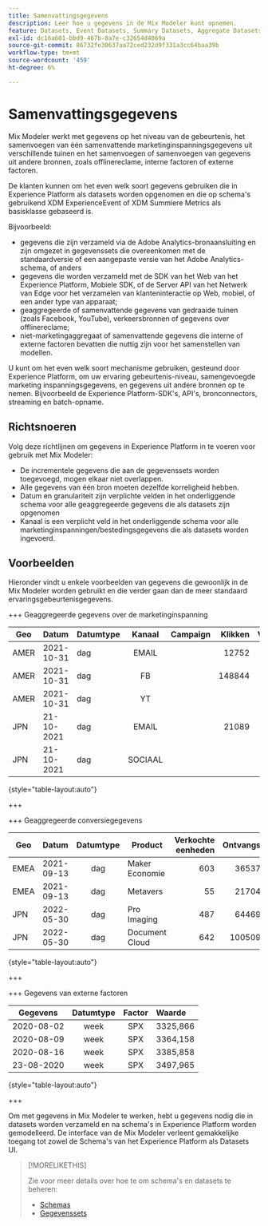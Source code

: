 ```yaml
---
title: Samenvattingsgegevens
description: Leer hoe u gegevens in de Mix Modeler kunt opnemen.
feature: Datasets, Event Datasets, Summary Datasets, Aggregate Datasets
exl-id: dc16a601-bbd9-467b-8a7e-c32654d4069a
source-git-commit: 86732fe30637aa72ced232d9f331a3cc64baa39b
workflow-type: tm+mt
source-wordcount: '459'
ht-degree: 6%

---
```


# Samenvattingsgegevens

Mix Modeler werkt met gegevens op het niveau van de gebeurtenis, het samenvoegen van één samenvattende marketinginspanningsgegevens uit verschillende tuinen en het samenvoegen of samenvoegen van gegevens uit andere bronnen, zoals offlinereclame, interne factoren of externe factoren.

De klanten kunnen om het even welk soort gegevens gebruiken die in Experience Platform als datasets worden opgenomen en die op schema&#39;s gebruikend XDM ExperienceEvent of XDM Summiere Metrics als basisklasse gebaseerd is.

Bijvoorbeeld:

* gegevens die zijn verzameld via de Adobe Analytics-bronaansluiting en zijn omgezet in gegevenssets die overeenkomen met de standaardversie of een aangepaste versie van het Adobe Analytics-schema, of anders
* gegevens die worden verzameld met de SDK van het Web van het Experience Platform, Mobiele SDK, of de Server API van het Netwerk van Edge voor het verzamelen van klanteninteractie op Web, mobiel, of een ander type van apparaat;
* geaggregeerde of samenvattende gegevens van gedraaide tuinen (zoals Facebook, YouTube), verkeersbronnen of gegevens over offlinereclame;
* niet-marketingaggregaat of samenvattende gegevens die interne of externe factoren bevatten die nuttig zijn voor het samenstellen van modellen.

U kunt om het even welk soort mechanisme gebruiken, gesteund door Experience Platform, om uw ervaring gebeurtenis-niveau, samengevoegde marketing inspanningsgegevens, en gegevens uit andere bronnen op te nemen. Bijvoorbeeld de Experience Platform-SDK&#39;s, API&#39;s, bronconnectors, streaming en batch-opname.


## Richtsnoeren

Volg deze richtlijnen om gegevens in Experience Platform in te voeren voor gebruik met Mix Modeler:

* De incrementele gegevens die aan de gegevenssets worden toegevoegd, mogen elkaar niet overlappen.
* Alle gegevens van één bron moeten dezelfde korreligheid hebben.
* Datum en granulariteit zijn verplichte velden in het onderliggende schema voor alle geaggregeerde gegevens die als datasets zijn opgenomen
* Kanaal is een verplicht veld in het onderliggende schema voor alle marketinginspanningen/bestedingsgegevens die als datasets worden ingevoerd.


## Voorbeelden

Hieronder vindt u enkele voorbeelden van gegevens die gewoonlijk in de Mix Modeler worden gebruikt en die verder gaan dan de meer standaard ervaringsgebeurtenisgegevens.

+++ Geaggregeerde gegevens over de marketinginspanning

| Geo | Datum | Datumtype | Kanaal | Campaign | Klikken | Verkocht | Betrokkenheid | Impressie | Openen | Eigendom | Verzonden |
|---|:--|---|:---:|---|--:|---|--:|---|---|---|--:|
| AMER | 2021-10-31 | dag | EMAIL | | 12752 | | | | | | 1132945 |
| AMER | 2021-10-31 | dag | FB | | 148844 | | | | | | |
| AMER | 2021-10-31 | dag | YT | | | | 2314452 | | | | |
| JPN | 21-10-2021 | dag | EMAIL | | 21089 | | | | | | 3283626 |
| JPN | 21-10-2021 | dag | SOCIAAL | | | | 621 | | | | |

{style="table-layout:auto"}

+++

+++ Geaggregeerde conversiegegevens

| Geo | Datum | Datumtype | Product | Verkochte eenheden | Ontvangsten |
|---|:---|:---:|---|--:|--:|
| EMEA | 2021-09-13 | dag | Maker Economie | 603 | 36537,68 |
| EMEA | 2021-09-13 | dag | Metavers | 55 | 21704,37 |
| JPN | 2022-05-30 | dag | Pro Imaging | 487 | 64469,60 |
| JPN | 2022-05-30 | dag | Document Cloud | 642 | 100509,07 |

{style="table-layout:auto"}

+++

+++ Gegevens van externe factoren

| Gegevens | Datumtype | Factor | Waarde |
|---|:---:|:---:|:---|
| 2020-08-02 | week | SPX | 3325,866 |
| 2020-08-09 | week | SPX | 3364,158 |
| 2020-08-16 | week | SPX | 3385,858 |
| 23-08-2020 | week | SPX | 3497,965 |

{style="table-layout:auto"}

+++

Om met gegevens in Mix Modeler te werken, hebt u gegevens nodig die in datasets worden verzameld en na schema&#39;s in Experience Platform worden gemodelleerd. De interface van de Mix Modeler verleent gemakkelijke toegang tot zowel de Schema&#39;s van het Experience Platform als Datasets UI.


>[!MORELIKETHIS]
>
>Zie voor meer details over hoe te om schema&#39;s en datasets te beheren:
>
>* [Schemas](schemas.md)
>* [Gegevenssets](datasets.md)
